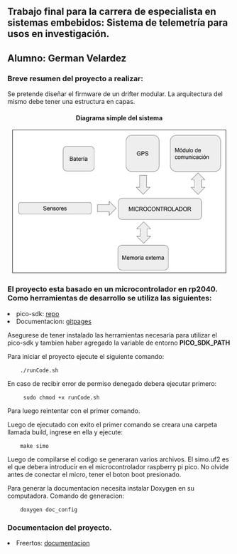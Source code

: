 

<h2>
    Trabajo final para la carrera de especialista en sistemas embebidos: 
    Sistema de telemetría para usos en investigación.
</h2>

## Alumno: German Velardez

### Breve resumen del proyecto a realizar:



<p>Se pretende diseñar el firmware de un drifter modular. La arquitectura del mismo debe tener una estructura en capas.
</p>


 <h4 align="center">Diagrama simple del sistema</h4>
 <div align="center" >
<img  src="diagrama_sistema.jpg" border="1px" 
     height="320px" width="480px"/>
</div>

### El proyecto esta basado en un microcontrolador en rp2040. Como herramientas de desarrollo se utiliza las siguientes:
<lu>
    <li>
            pico-sdk: <A HREF="https://github.com/FreeRTOS/FreeRTOS-Kernel">repo</A>
    </li> 
    <li>
            Documentacion: <A HREF="https://github.com/raspberrypi/pico-sdk">gitpages</A>
    </li> 
</lu>


Asegurese de tener instalado las herramientas necesaria para utilizar el pico-sdk y tambien haber agregado la variable de entorno **PICO_SDK_PATH**

Para iniciar el proyecto ejecute el siguiente comando:
```
    ./runCode.sh
```
En caso de recibir error de permiso denegado debera ejecutar primero:
```
     sudo chmod +x runCode.sh
```
Para luego reintentar con el primer comando. 

Luego de ejecutado con exito el primer comando se creara una carpeta llamada build, ingrese en ella y ejecute:
```
    make simo
 ```
 Luego de compilarse el codigo se generaran varios archivos. El simo.uf2 es el que debera introducir en el microcontrolador raspberry pi pico. No olvide antes de conectar el micro, tener el boton boot presionado. 
 
 
 Para generar la documentacion necesita instalar Doxygen en su computadora. Comando de generacion:
```
    doxygen doc_config
 ```
 ### Documentacion del proyecto.
 <lu>
    <li>
            Freertos: <a HREF="https://germanvelardez2018.github.io/simo.v2/">documentacion</a>
    </li> 
</lu>



